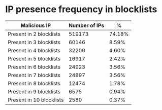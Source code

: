# IP presence frequency in blocklists
| Malicious IP | Number of IPs | % |
|----|----|----|
| Present in 2 blocklists | 519173 | 74.18% |
| Present in 3 blocklists | 60146 | 8.59% |
| Present in 4 blocklists | 32200 | 4.60% |
| Present in 5 blocklists | 16917 | 2.42% |
| Present in 6 blocklists | 24923 | 3.56% |
| Present in 7 blocklists | 24897 | 3.56% |
| Present in 8 blocklists | 12474 | 1.78% |
| Present in 9 blocklists | 6575 | 0.94% |
| Present in 10 blocklists | 2580 | 0.37% |
